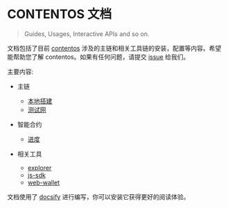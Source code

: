 # CONTENTOS 文档

> Guides, Usages, Interactive APIs and so on.

文档包括了目前 [contentos](https://github.com/coschain/contentos-go) 涉及的主链和相关工具链的安装，配置等内容。希望能帮助您了解 contentos。如果有任何问题，请提交 [issue](https://github.com/coschain/cos-document/issues) 给我们。

主要内容:

* 主链

    * [本地搭建](/zh-cn/chain/local.md)
    * [测试网](/zh-cn/chain/testnet.md)
    
* 智能合约

    * [进度](/zh-cn/contract/intro.md)
    
* 相关工具

    * [explorer](/zh-cn/utility/explorer.md)
    * [js-sdk](/zh-cn/utility/jssdk.md)
    * [web-wallet](/zh-cn/utility/webwallet.md)
    
文档使用了 [docsify](https://github.com/docsifyjs/docsify/) 进行编写，你可以安装它获得更好的阅读体验。
